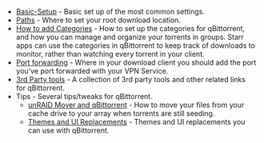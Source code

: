 <!-- markdownlint-disable MD041-->
- [Basic-Setup](/Downloaders/qBittorrent/Basic-Setup/) - Basic set up of the most common settings.
- [Paths](/Downloaders/qBittorrent/Paths) - Where to set your root download location.
- [How to add Categories](/Downloaders/qBittorrent/How-to-add-categories/) - How to set up the categories for qBittorrent, and how you can manage and organize your torrents in groups. Starr apps can use the categories in qBittorrent to keep track of downloads to monitor, rather than watching every torrent in your client.
- [Port forwarding](/Downloaders/qBittorrent/Port-forwarding/) - Where in your download client you should add the port you've port forwarded with your VPN Service.
- [3rd Party tools](/Downloaders/qBittorrent/3rd-party-tools/) - A collection of 3rd party tools and other related links for qBittorrent.
- Tips - Several tips/tweaks for qBittorrent.
    - [unRAID Mover and qBittorrent](/Downloaders/qBittorrent/Tips/How-to-run-the-unRaid-mover-for-qBittorrent/) - How to move your files from your cache drive to your array when torrents are still seeding.
    - [Themes and UI Replacements](/Downloaders/qBittorrent/Tips/Themes-and-UI-replacements/) - Themes and UI replacements you can use with qBittorrent.
<!-- markdownlint-enable MD041-->
